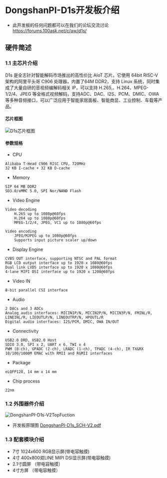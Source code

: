 # DongshanPI-D1s开发板介绍
* 此开发板的任何问题都可以在我们的论坛交流讨论 https://forums.100ask.net/c/aw/d1s/
## 硬件简述
### 1.1 主芯片介绍

D1s 是全志针对智能解码市场推出的高性价比 AIoT 芯片。它使用 64bit RISC-V 架构的阿里平头哥 C906 处理器，内置了64M DDR2，支持 Linux 系统，同时集成了大量自研的音视频编解码相关 IP，可以支持 H.265,、H.264、MPEG-1/2/4、JPEG 等全格式视频解码，支持ADC、DAC、I2S、PCM、DMIC、OWA 等多种音频接口，可以广泛应用于智能家居面板、智能商显、工业控制、车载等产品。
#### 芯片框图

![D1s芯片框图](https://d1s.docs.aw-ol.com/assets/img/index/D1sSoC.png)


####  参数规格

* CPU

```
Alibaba T-Head C906 RISC CPU, 720MHz
32 KB I-cache + 32 KB D-cache
```
*  Memory

```
SIP 64 MB DDR2
SD3.0/eMMC 5.0, SPI Nor/NAND Flash
```

* Video Engine

```
Video decoding
    H.265 up to 1080p@60fps 
    H.264 up to 1080p@60fps 
    MPEG-1/2/4, JPEG, VC1 up to 1080p@60fps

Video encoding
    JPEG/MJPEG up to 1080p@60fps
    Supports input picture scaler up/down
```

*  Display Engine

```
CVBS OUT interface, supporting NTSC and PAL format
RGB LCD output interface up to 1920 x 1080@60fps
Dual link LVDS interface up to 1920 x 1080@60fps
4-lane MIPI DSI interface up to 1920 x 1200@60fps
```

*  Video IN

```
8-bit parallel CSI interface
```

*  Audio

```
2 DACs and 3 ADCs
Analog audio interfaces: MICIN1P/N, MICIN2P/N, MICIN3P/N, FMINL/R, LINEINL/R, LIEOUTLP/N, LINEOUTRP/N, HPOUTL/R
Digital audio interfaces: I2S/PCM, DMIC, OWA IN/OUT
```

*  Connectivity

```
USB2.0 DRD, USB2.0 Host
SDIO 3.0, SPI x 2, UART x 6, TWI x 4
PWM (8-ch), GPADC (2-ch), LRADC (1-ch), TPADC (4-ch), IR TX&RX 
10/100/1000M EMAC with RMII and RGMII interfaces
```

* Package

```
eLQFP128, 14 mm x 14 mm
```

* Chip process

```
22nm
```

### 1.2 外围器件介绍

![DongshanPI-D1s-V2TopFuction](https://cdn.staticaly.com/gh/DongshanPI/Docs-Photos@master/d1s/DongshanPI-D1s-V2TopFuction.png)

* 开发板原理图 [DongshanPI-D1s_SCH-V2.pdf](/DongshanPI-D1s/DongshanPI-D1s_SCH-V2.pdf)

### 1.3 配套模块介绍
* 7寸 1024x600 RGB显示屏(带电容触摸)
* 4寸 400x800双LINE MIPI DSI显示屏(带电容触摸)
* 2.1寸圆屏 （带电容触摸）
* 4寸方屏 （带电容触摸）